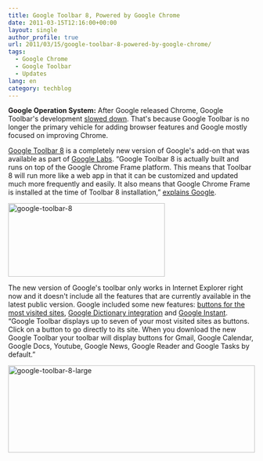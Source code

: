 ```yaml
---
title: Google Toolbar 8, Powered by Google Chrome
date: 2011-03-15T12:16:00+00:00
layout: single
author_profile: true
url: 2011/03/15/google-toolbar-8-powered-by-google-chrome/
tags:
  - Google Chrome
  - Google Toolbar
  - Updates
lang: en
category: techblog
---
```

**Google Operation System:** After Google released Chrome, Google Toolbar's development [slowed down](http://googleblog.blogspot.com/search?q=%22google%20toolbar%22). That's because Google Toolbar is no longer the primary vehicle for adding browser features and Google mostly focused on improving Chrome.

[Google Toolbar 8](http://www.google.com/support/toolbar/bin/topic.py?topic=30341) is a completely new version of Google's add-on that was available as part of [Google Labs](http://toolbar.google.com/labs/intl/en/index.html). “Google Toolbar 8 is actually built and runs on top of the Google Chrome Frame platform. This means that Toolbar 8 will run more like a web app in that it can be customized and updated much more frequently and easily. It also means that Google Chrome Frame is installed at the time of Toolbar 8 installation,” [explains Google](http://www.google.com/support/toolbar/bin/answer.py?hl=en&answer=1111588).

[<img title="google-toolbar-8" border="0" alt="google-toolbar-8" src="http://lh4.ggpht.com/_vaUVXcmC3OI/TX9Rfew3neI/AAAAAAAADtg/V9aFbA1q-5w/google-toolbar-8_thumb%5B2%5D.jpg?imgmax=800" width="320" height="150" />](http://lh4.ggpht.com/_vaUVXcmC3OI/TX9RdZ9HvAI/AAAAAAAADtc/x9bpBLgMhfE/s1600-h/google-toolbar-8%5B4%5D.jpg)

The new version of Google's toolbar only works in Internet Explorer right now and it doesn't include all the features that are currently available in the latest public version. Google included some new features: [buttons for the most visited sites](http://www.google.com/support/toolbar/bin/answer.py?answer=1099010), [Google Dictionary integration](https://www.google.com/reader/view/) and [Google Instant](http://www.google.com/support/toolbar/bin/answer.py?answer=1099105). “Google Toolbar displays up to seven of your most visited sites as buttons. Click on a button to go directly to its site. When you download the new Google Toolbar your toolbar will display buttons for Gmail, Google Calendar, Google Docs, Youtube, Google News, Google Reader and Google Tasks by default.”

[<img title="google-toolbar-8-large" border="0" alt="google-toolbar-8-large" src="http://lh3.ggpht.com/_vaUVXcmC3OI/TX9RjC3TI6I/AAAAAAAADto/TSi9OKSiOkE/google-toolbar-8-large_thumb%5B1%5D.jpg?imgmax=800" width="504" height="178" />](http://lh6.ggpht.com/_vaUVXcmC3OI/TX9RhhE0eiI/AAAAAAAADtk/AM0YmMtdTGQ/s1600-h/google-toolbar-8-large%5B3%5D.jpg)